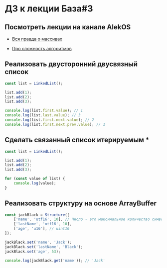 # ДЗ к лекции База#3

## Посмотреть лекции на канале AlekOS

- [Вся правда о массивах](https://www.youtube.com/watch?v=47_LhSf-ago)

- [Про сложность алгоритмов](https://www.youtube.com/watch?v=cXCuXNwzdfY)

## Реализовать двусторонний двусвязный список

```js
const list = LinkedList();

list.add(1);
list.add(2);
list.add(3);

console.log(list.first.value); // 1
console.log(list.last.value); // 3
console.log(list.first.next.value); // 2
console.log(list.first.next.prev.value); // 1
```

## Сделать связанный список итерируемым \*

```js
const list = LinkedList();

list.add(1);
list.add(2);
list.add(3);

for (const value of list) {
	console.log(value);
}
```

## Реализовать структуру на основе ArrayBuffer

```js
const jackBlack = Structure([
	['name', 'utf16', 10], // Число - это максимальное количество символов
	['lastName', 'utf16', 10],
	['age', 'u16'], // uint16
]);

jackBlack.set('name', 'Jack');
jackBlack.set('lastName', 'Black');
jackBlack.set('age', 53);

console.log(jackBlack.get('name')); // 'Jack'
```
